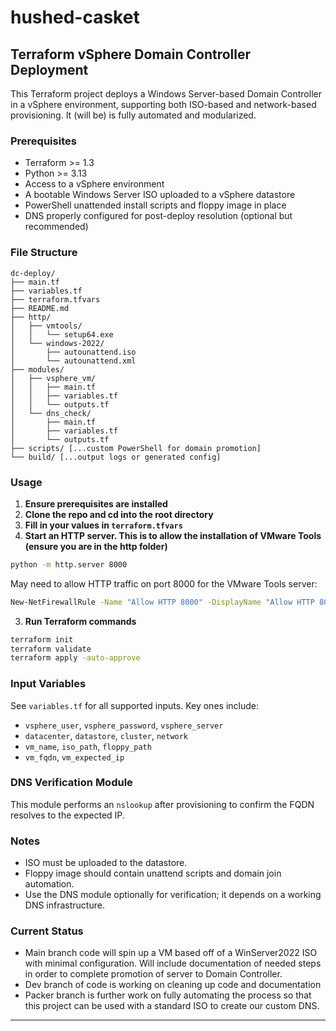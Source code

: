 # hushed-casket

## Terraform vSphere Domain Controller Deployment

<!-- trunk-ignore(git-diff-check/error) -->

This Terraform project deploys a Windows Server-based Domain Controller in a vSphere environment, supporting both ISO-based and network-based provisioning. It (will be) is fully automated and modularized.

### Prerequisites

- Terraform >= 1.3
- Python >= 3.13
- Access to a vSphere environment
- A bootable Windows Server ISO uploaded to a vSphere datastore
- PowerShell unattended install scripts and floppy image in place
- DNS properly configured for post-deploy resolution (optional but recommended)

### File Structure

```
dc-deploy/
├── main.tf
├── variables.tf
├── terraform.tfvars
├── README.md
├── http/
│   ├── vmtools/
│   │   └── setup64.exe
│   └── windows-2022/
│       ├── autounattend.iso
│       └── autounattend.xml
├── modules/
│   ├── vsphere_vm/
│   │   ├── main.tf
│   │   ├── variables.tf
│   │   └── outputs.tf
│   └── dns_check/
│       ├── main.tf
│       ├── variables.tf
│       └── outputs.tf
├── scripts/ [...custom PowerShell for domain promotion]
└── build/ [...output logs or generated config]
```

### Usage
1. **Ensure prerequisites are installed**
2. **Clone the repo and cd into the root directory**
3. **Fill in your values in `terraform.tfvars`**
4. **Start an HTTP server. This is to allow the installation of VMware Tools (ensure you are in the http folder)**
```sh ps
python -m http.server 8000
```
May need to allow HTTP traffic on port 8000 for the VMware Tools server:
```sh ps
New-NetFirewallRule -Name "Allow HTTP 8000" -DisplayName "Allow HTTP 8000" -Enabled True -Direction Inbound -Protocol TCP -Action Allow -LocalPort 8000
```
3. **Run Terraform commands**
```sh
terraform init
terraform validate
terraform apply -auto-approve
```

### Input Variables
See `variables.tf` for all supported inputs. Key ones include:
- `vsphere_user`, `vsphere_password`, `vsphere_server`
- `datacenter`, `datastore`, `cluster`, `network`
- `vm_name`, `iso_path`, `floppy_path`
- `vm_fqdn`, `vm_expected_ip`

### DNS Verification Module
This module performs an `nslookup` after provisioning to confirm the FQDN resolves to the expected IP.

### Notes
- ISO must be uploaded to the datastore.
- Floppy image should contain unattend scripts and domain join automation.
- Use the DNS module optionally for verification; it depends on a working DNS infrastructure.

### Current Status
- Main branch code will spin up a VM based off of a WinServer2022 ISO with minimal configuration. Will include documentation of needed steps in order to complete promotion of server to Domain Controller.
- Dev branch of code is working on cleaning up code and documentation
- Packer branch is further work on fully automating the process so that this project can be used with a standard ISO to create our custom DNS.
---

